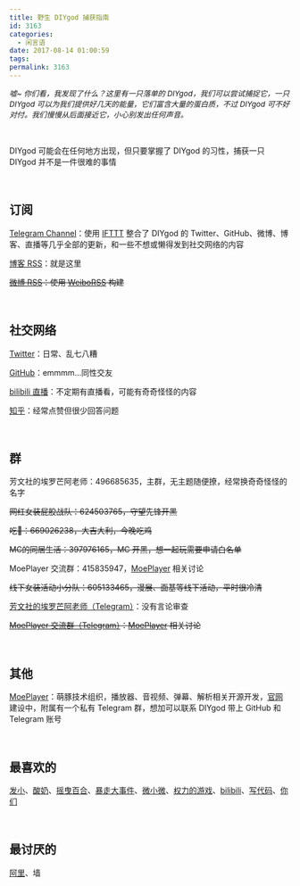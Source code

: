 ```yaml
---
title: 野生 DIYgod 捕获指南
id: 3163
categories:
  - 闲言语
date: 2017-08-14 01:00:59
tags:
permalink: 3163
---
```


<span style="font-size: 10pt;">_嘘~ 你们看，我发现了什么？这里有一只落单的 DIYgod，我们可以尝试捕捉它，一只 DIYgod 可以为我们提供好几天的能量，它们富含大量的蛋白质，不过 DIYgod 可不好对付。我们慢慢从后面接近它，小心别发出任何声音。_</span>

&nbsp;

DIYgod 可能会在任何地方出现，但只要掌握了 DIYgod 的习性，捕获一只 DIYgod 并不是一件很难的事情<!--more-->

&nbsp;

## 订阅

[Telegram Channel](https://t.me/awesomeDIYgod)：使用 [IFTTT](https://ifttt.com/) 整合了 DIYgod 的 Twitter、GitHub、微博、博客、直播等几乎全部的更新，和一些不想或懒得发到社交网络的内容

[博客 RSS](https://diygod.me/atom.xml)：就是这里

~~[微博 RSS](https://api.prprpr.me/weibo/rss/3306934123)：使用 [WeiboRSS](https://github.com/DIYgod/Weibo2RSS) 构建~~

&nbsp;

## 社交网络

[Twitter](https://twitter.com/)：日常、乱七八糟

[GitHub](https://github.com/DIYgod)：emmmm...同性交友

[bilibili 直播](https://live.bilibili.com/63489)：不定期有直播看，可能有奇奇怪怪的内容

[知乎](https://www.zhihu.com/people/diygod)：经常点赞但很少回答问题

&nbsp;

## 群

芳文社的埃罗芒阿老师：496685635，主群，无主题随便撩，经常换奇奇怪怪的名字

~~网红女装屁股战队：624503765，守望先锋开黑~~

~~吃🐔：669026238，大吉大利，今晚吃鸡~~

~~MC的同居生活：397976165，MC 开黑，想一起玩需要申请白名单~~

MoePlayer 交流群：415835947，[MoePlayer](https://github.com/MoePlayer) 相关讨论

~~线下女装活动小分队：605133465，漫展、面基等线下活动，平时很冷清~~

[芳文社的埃罗芒阿老师（Telegram）](https://t.me/prpr233)：没有言论审查

~~[MoePlayer 交流群（Telegram）](https://t.me/adplayer)：[MoePlayer](https://github.com/MoePlayer) 相关讨论~~

&nbsp;

## 其他

[MoePlayer](https://github.com/MoePlayer)：萌豚技术组织，播放器、音视频、弹幕、解析相关开源开发，[官网](http://player.moe/)建设中，附属有一个私有 Telegram 群，想加可以联系 DIYgod 带上 GitHub 和 Telegram 账号

&nbsp;

## 最喜欢的

[发小](http://weibo.com/573959922)、[酸奶](https://suannai.cat/)、[摇曳百合](https://zh.moegirl.org/zh-hans/%E6%91%87%E6%9B%B3%E7%99%BE%E5%90%88)、[暴走大事件](https://space.bilibili.com/883968#!/)、[微小微](https://space.bilibili.com/6997378)、[权力的游戏](http://www.zimuzu.tv/resource/10733)、[bilibili](https://www.bilibili.com/)、[写代码](https://github.com/DIYgod)、[你们](https://diygod.me/links)

&nbsp;

## 最讨厌的

[阿里](http://www.alibabagroup.com/)、墙